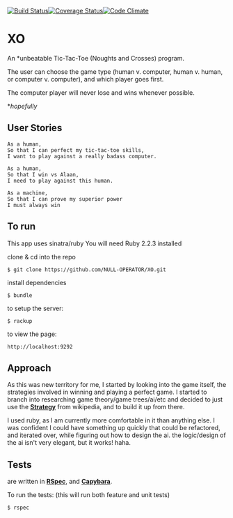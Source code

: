 [![Build Status](https://travis-ci.org/NULL-OPERATOR/XO.svg?branch=master)](https://travis-ci.org/NULL-OPERATOR/XO)[![Coverage Status](https://coveralls.io/repos/github/NULL-OPERATOR/XO/badge.svg?branch=master)](https://coveralls.io/github/NULL-OPERATOR/XO?branch=master)[![Code Climate](https://codeclimate.com/github/NULL-OPERATOR/XO/badges/gpa.svg)](https://codeclimate.com/github/NULL-OPERATOR/XO)


# XO

<!-- [**To run**](#to-run) | [**Tests**](#tests) |  -->
An *unbeatable Tic-Tac-Toe (Noughts and Crosses) program.


The user can choose the game type (human v. computer, human v. human, or computer v. computer), and which player goes first.


The computer player will never lose and wins whenever possible.  

**hopefully*

## User Stories
```
As a human,
So that I can perfect my tic-tac-toe skills,
I want to play against a really badass computer.

As a human,
So that I win vs Alaan,
I need to play against this human.

As a machine,
So that I can prove my superior power
I must always win

```

## To run
This app uses sinatra/ruby
You will need Ruby 2.2.3 installed

clone & cd into the repo
```
$ git clone https://github.com/NULL-OPERATOR/XO.git
```
install dependencies

```
$ bundle
```
to setup the server:
```
$ rackup
```
to view the page:
```
http://localhost:9292

```


## Approach

As this was new territory for me, I started by looking into the game itself, the strategies involved in winning and playing a perfect game. I started to branch into researching game theory/game trees/ai/etc and decided to just use the [**Strategy**][strategy] from wikipedia, and to build it up from there.

I used ruby, as I am currently more comfortable in it than anything else. I was confident I could have something up quickly that could be refactored, and iterated over, while figuring out how to design the ai. the logic/design of the ai isn't very elegant, but it works! haha.

## Tests
are written in [**RSpec**][rspec], and [**Capybara**][capybara].

To run the tests: (this will run both feature and unit tests)
```
$ rspec
```

 [strategy]: https://en.wikipedia.org/wiki/Tic-tac-toe#Strategy
 [rspec]: http://rspec.info/
 [capybara]: https://github.com/jnicklas/capybara
